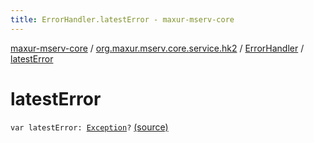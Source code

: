 ```yaml
---
title: ErrorHandler.latestError - maxur-mserv-core
---
```


[maxur-mserv-core](../../index.html) / [org.maxur.mserv.core.service.hk2](../index.html) / [ErrorHandler](index.html) / [latestError](.)

# latestError

`var latestError: `[`Exception`](https://kotlinlang.org/api/latest/jvm/stdlib/kotlin/-exception/index.html)`?` [(source)](https://github.com/myunusov/maxur-mserv/tree/master/maxur-mserv-core/src/main/kotlin/org/maxur/mserv/core/service/hk2/ErrorHandler.kt#L26)